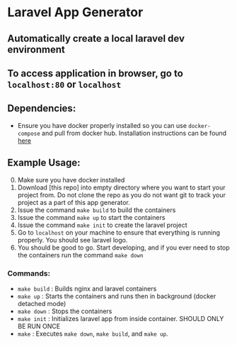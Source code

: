 # Laravel App Generator

## Automatically create a local laravel dev environment

## To access application in browser, go to `localhost:80` or `localhost`

## Dependencies:
- Ensure you have docker properly installed so you can use `docker-compose` and pull from docker hub.
Installation instructions can be found [here](https://docs.docker.com/install/)

## Example Usage:
0. Make sure you have docker installed
1. Download [this repo] into empty directory where you want to start your project from. Do not clone the repo as you do not want git to track your project as a part of this app generator.
2. Issue the command `make build` to build the containers
3. Issue the command `make up` to start the containers
4. Issue the command `make init` to create the laravel project
5. Go to `localhost` on your machine to ensure that everything is running properly. You should see laravel logo.
6. You should be good to go. Start developing, and if you ever need to stop the containers run the command `make down`

### Commands:
- `make build` : Builds nginx and laravel containers
- `make up` : Starts the containers and runs then in background (docker detached mode)
- `make down` : Stops the containers
- `make init` : Initializes laravel app from inside container. SHOULD ONLY BE RUN ONCE
- `make` : Executes `make down`, `make build`, and `make up`.